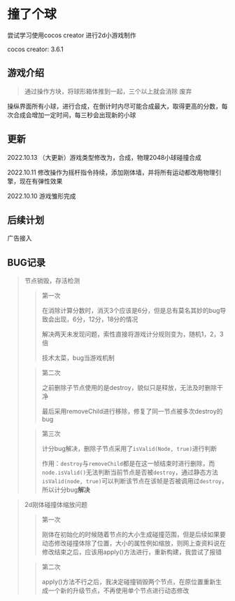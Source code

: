# 撞了个球

尝试学习使用cocos creator 进行2d小游戏制作

cocos creator: 3.6.1

## 游戏介绍

> 通过操作方块，将球形箱体推到一起，三个以上就会消除 废弃

操纵界面所有小球，进行合成，在倒计时内尽可能合成最大，取得更高的分数，每次合成会增加一定时间，每三秒会出现新的小球



## 更新

2022.10.13 （大更新）游戏类型修改为，合成，物理2048小球碰撞合成

2022.10.11 修改操作为摇杆指令持续，添加刚体墙，并将所有运动都改用物理引擎，现在有弹性效果

2022.10.10 游戏雏形完成



## 后续计划

广告接入

## BUG记录

> 节点销毁，存活检测
>
> > 第一次
> >
> > 在消除计算分数时，消灭3个应该是6分，但是总有莫名其妙的bug导致会出现，6分，12分，18分的情况
> >
> > 解决两天未发现问题，索性直接将游戏计分规则变为，随机1，2，3倍
> >
> > 技术太菜，bug当游戏机制
>
> >第二次
> >
> >之前删除子节点使用的是destroy，貌似只是释放，无法及时删除干净
> >
> >最后采用removeChild进行移除，修复了同一节点被多次destroy的bug
>
> > 第三次
> >
> > 计分bug解决，删除子节点采用了`isValid(Node, true)`进行判断
> >
> > 作用：`destroy`与`removeChild`都是在这一帧结束时进行删除，而`node.isValid()`无法判断当前节点是否被`destroy`，通过静态方法`isValid(node, true)`可以判断该节点在该帧是否被调用过`destroy`，所以计分bug**解决**

> 2d刚体碰撞体缩放问题
>
> >第一次
> >
> >刚体在初始化的时候随着节点的大小生成碰撞范围，但是后续如果要动态修改碰撞体除了位置，大小的属性例如缩放，则网上查资料说在修改结束之后，应该用apply()方法进行，重新构建，我尝试了报错
>
> > 第二次
> >
> > apply()方法不行之后，我决定碰撞销毁两个节点，在原位置重新生成一个新的升级节点，不再使用单个节点进行动态修改



